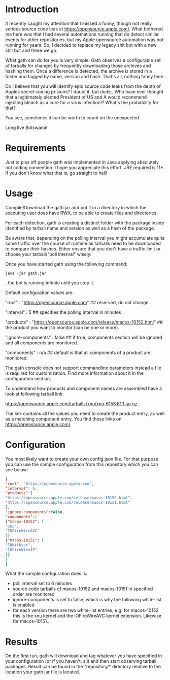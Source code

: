 

# Introduction
It recently caught my attention that I missed a funny, though not really serious source code leak at https://opensource.apple.com/. What bothered me here was that I had several automations running that do detect similar events for other repositories, but my Apple opensource automation was not running for years. So, I decided to replace my legacy shit bot with a new shit bot and there we go.

What gath can do for you is very simple. Gath observes a configurable set of tarballs for changes by frequently downloading those archives and hashing them. Once a difference is detected, the archive is stored in a folder and tagged by name, version and hash. That's all, nothing fancy here.

Do I believe that you will identify epic source code leaks from the depth of Apples secret coding prisions? I doubt it, but dude...Who have ever thought that a legitimately elected President of US and A would recommend injecting bleach as a cure for a virus infection!? What's the probability for that?

You see, sometimes it can be worth to count on the unexpected.

Long live Botswana!

# Requirements

Just to piss off people gath was implemented in Java applying absolutely not coding convention. I hope you appreciate this effort. JRE required is 11+. If you don't know what that is, go straight to hell!

# Usage

Compile/Download the gath jar and put it in a directory in which the executing user does have RWX, to be able to create files and directories.

For each detection, gath is creating a distinct folder with the package inside identified by tarball name and version as well as a hash of the package.

Be aware that, depending on the polling interval you might accumulate quite some traffic over the course of runtime as tarballs need to be downloaded to compare their hashes. Either ensure that you don't have a traffic limit or choose your tarball/"poll interval" wisely.

Once you have started gath using the following command:

```console
java -jar gath.jar
```

, the bot is running infinite until you stop it.

Default configuration values are:

"root"
: "https://opensource.apple.com" ## reserved, do not change.

"interval"
: 5 ## specifies the polling interval in minutes

"products"
: "https://opensource.apple.com/release/macos-10152.html" ## the product you want to monitor (can be one or more).

"ignore-components"
: false ## if true, components section will be ignored and all components are monitored.

"components"
: n/a ## default is that all components of a product are monitored. 

The gath console does not support commandline parameters instead a file is required for customization. Find more information about it in the configuration section.

To understand how products and component names are assembled have a look at following tarball link:

https://opensource.apple.com/tarballs/xnu/xnu-6153.61.1.tar.gz

The link contains all the values you need to create the product entry, as well as a matching component entry. You find these links on https://opensource.apple.com/.

# Configuration

You most likely want to create your own config.json file. For that purpose you can use the sample configuration from this repository which you can see below:

```json
{
"root": "https://opensource.apple.com",
"interval": 6,
"products":[ 
"https://opensource.apple.com/release/macos-10152.html", 
"https://opensource.apple.com/release/macos-10151.html" 
],
"ignore-components":false,
"components":[
{"macos-10152": [
"xnu",
"IOFireWireAVC"
]},
{"macos-10151": [
"IOKitUser",
"IOFireWireIP"
]}
]
}
```

What the sample configuration does is:

* poll interval set to 6 minutes
* source code tarballs of macos-10152 and macos-10151 in specified order are monitored
* ignore-components is set to false, which is why the following white-list is enabled
* for each version there are two white-list entries, e.g. for macos-10152 this is the xnu kernel and the IOFireWireAVC kernel extension. Likewise for macos-10151...

# Results

On the first run, gath will download and tag whatever you have specified in your configuration (or if you haven't, all) and then start observing tarball packages. Result can be found in the "repository/" directory relative to the location your gath jar file is located.